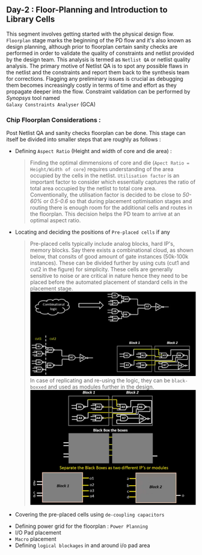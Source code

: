 ## Day-2 : Floor-Planning and Introduction to Library Cells

This segment involves getting started with the physical design flow. `Floorplan` stage marks the beginning of the PD flow and it's also known as design planning, 
although prior to floorplan certain sanity checks are performed in order to validate the quality of constraints and netlist provided by the design team. This analysis is 
termed as `Netlist QA` or netlist quality analysis. The primary motive of Netlist QA is to spot any possible flaws in the netlist and the constraints and report 
them back to the synthesis team for corrections. Flagging any preliminary issues is crucial as debugging them becomes increasingly costly in terms of time and 
effort as they propagate deeper into the flow. Constraint validation can be performed by *Synopsys* tool named <br/> `Galaxy Constraints Analyser` (GCA)<br/>

<a id="chip_fp"></a> 
### Chip Floorplan Considerations :

Post Netlist QA and sanity checks floorplan can be done. This stage can itself be divided into smaller steps that are roughly as follows :

- Defining `Aspect Ratio` (Height and width of core and die area) :
  > Finding the optimal dimmensions of core and die (`Apect Ratio = Height/Width of core`) requires understanding of the area occupied by the cells in the netlist. `Utilisation factor` is an important factor to consider which essentially captures the ratio of total area occupied by the netlist to total core area. Conventionally, the utilisation factor is decided to be close to *50-60%* or *0.5-0.6* so that during placement optimisation stages and routing there is enough room for the additional cells and routes in the floorplan. This decision helps the PD team to arrive at an optimal aspect ratio.
- Locating and deciding the positions of `Pre-placed cells` if any
  > Pre-placed cells typically include analog blocks, hard IP's, memory blocks. Say there exists a combinational cloud, as shown below, that consits of good amount of gate instances (50k-100k instances). These can be divided further by using cuts (cut1 and cut2 in the figure) for simplicity. These cells are generally sensitive to noise or are critical in nature hence they need to be placed before the automated placement of standard cells in the placement stage.
  > ![Pre-Placed Cells example](/images/theory/pre_place_cells1.png)
  > In case of replicating and re-using the logic, they can be `black-boxxed` and used as modules further in the design.
  > ![Pre-Placed cells example 2](/images/theory/pre_place_cells2.png)
- Covering the pre-placed cells using `de-coupling capacitors`
  >
- Defining power grid for the floorplan : `Power Planning`
- I/O Pad placement
- `Macro` placement
- Defining `logical blockages` in and around i/o pad area


